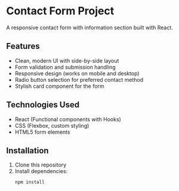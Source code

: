 # Contact Form Project

A responsive contact form with information section built with React.

## Features

- Clean, modern UI with side-by-side layout
- Form validation and submission handling
- Responsive design (works on mobile and desktop)
- Radio button selection for preferred contact method
- Stylish card component for the form

## Technologies Used

- React (Functional components with Hooks)
- CSS (Flexbox, custom styling)
- HTML5 form elements

## Installation

1. Clone this repository
2. Install dependencies:
   ```bash
   npm install